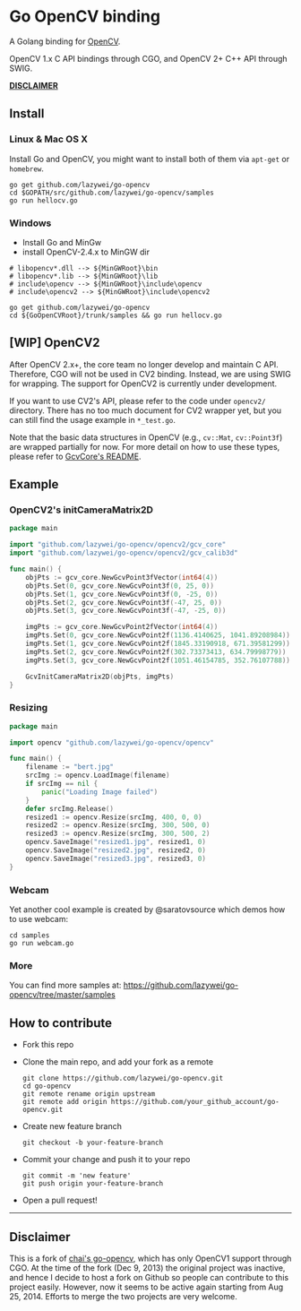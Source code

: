 Go OpenCV binding
==================

A Golang binding for [OpenCV](http://opencv.org/).

OpenCV 1.x C API bindings through CGO, and OpenCV 2+ C++ API through SWIG.

[**DISCLAIMER**](https://github.com/lazywei/go-opencv#disclaimer)

## Install

### Linux & Mac OS X

Install Go and OpenCV, you might want to install both of them via `apt-get` or `homebrew`.

```
go get github.com/lazywei/go-opencv
cd $GOPATH/src/github.com/lazywei/go-opencv/samples
go run hellocv.go
```

### Windows

- Install Go and MinGw
- install OpenCV-2.4.x to MinGW dir

```
# libopencv*.dll --> ${MinGWRoot}\bin
# libopencv*.lib --> ${MinGWRoot}\lib
# include\opencv --> ${MinGWRoot}\include\opencv
# include\opencv2 --> ${MinGWRoot}\include\opencv2

go get github.com/lazywei/go-opencv
cd ${GoOpenCVRoot}/trunk/samples && go run hellocv.go
```

## [WIP] OpenCV2

After OpenCV 2.x+, the core team no longer develop and maintain C API. Therefore, CGO will not be used in CV2 binding. Instead, we are using SWIG for wrapping. The support for OpenCV2 is currently under development.

If you want to use CV2's API, please refer to the code under `opencv2/` directory. There has no too much document for CV2 wrapper yet, but you can still find the usage example in `*_test.go`.

Note that the basic data structures in OpenCV (e.g., `cv::Mat`, `cv::Point3f`) are wrapped partially for now. For more detail on how to use these types, please refer to [GcvCore's README](opencv2/gcv_core/README.md).

## Example

### OpenCV2's initCameraMatrix2D

```go
package main

import "github.com/lazywei/go-opencv/opencv2/gcv_core"
import "github.com/lazywei/go-opencv/opencv2/gcv_calib3d"

func main() {
	objPts := gcv_core.NewGcvPoint3fVector(int64(4))
	objPts.Set(0, gcv_core.NewGcvPoint3f(0, 25, 0))
	objPts.Set(1, gcv_core.NewGcvPoint3f(0, -25, 0))
	objPts.Set(2, gcv_core.NewGcvPoint3f(-47, 25, 0))
	objPts.Set(3, gcv_core.NewGcvPoint3f(-47, -25, 0))

	imgPts := gcv_core.NewGcvPoint2fVector(int64(4))
	imgPts.Set(0, gcv_core.NewGcvPoint2f(1136.4140625, 1041.89208984))
	imgPts.Set(1, gcv_core.NewGcvPoint2f(1845.33190918, 671.39581299))
	imgPts.Set(2, gcv_core.NewGcvPoint2f(302.73373413, 634.79998779))
	imgPts.Set(3, gcv_core.NewGcvPoint2f(1051.46154785, 352.76107788))

	GcvInitCameraMatrix2D(objPts, imgPts)
}
```


### Resizing

```go
package main

import opencv "github.com/lazywei/go-opencv/opencv"

func main() {
	filename := "bert.jpg"
	srcImg := opencv.LoadImage(filename)
	if srcImg == nil {
		panic("Loading Image failed")
	}
	defer srcImg.Release()
	resized1 := opencv.Resize(srcImg, 400, 0, 0)
	resized2 := opencv.Resize(srcImg, 300, 500, 0)
	resized3 := opencv.Resize(srcImg, 300, 500, 2)
	opencv.SaveImage("resized1.jpg", resized1, 0)
	opencv.SaveImage("resized2.jpg", resized2, 0)
	opencv.SaveImage("resized3.jpg", resized3, 0)
}
```

### Webcam

Yet another cool example is created by @saratovsource which demos how to use webcam:

```
cd samples
go run webcam.go
```

### More

You can find more samples at: https://github.com/lazywei/go-opencv/tree/master/samples

## How to contribute

- Fork this repo
- Clone the main repo, and add your fork as a remote

  ```
  git clone https://github.com/lazywei/go-opencv.git
  cd go-opencv
  git remote rename origin upstream
  git remote add origin https://github.com/your_github_account/go-opencv.git
  ```

- Create new feature branch

  ```
  git checkout -b your-feature-branch
  ```

- Commit your change and push it to your repo 

  ```
  git commit -m 'new feature'
  git push origin your-feature-branch
  ```

- Open a pull request!

-------------------

## Disclaimer

This is a fork of [chai's go-opencv](https://github.com/chai2010/opencv), which has only OpenCV1 support through CGO. At the time of the fork (Dec 9, 2013) the original project was inactive, and hence I decide to host a fork on Github so people can contribute to this project easily. However, now it seems to be active again starting from Aug 25, 2014. Efforts to merge the two projects are very welcome.


